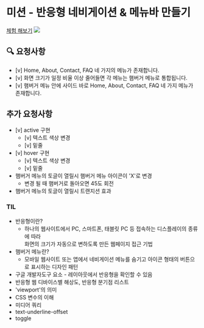 # 미션 - 반응형 네비게이션 & 메뉴바 만들기
<a href="https://haazzero.github.io/RESAT_FE/day9/.html">체험 해보기</a>
<img src=".png">

## 🔍 요청사항
- [v] Home, About, Contact, FAQ 네 가지의 메뉴가 존재합니다.
- [v] 화면 크기가 일정 비율 이상 줄어들면 각 메뉴는 햄버거 메뉴로 통합됩니다.
- [v] 햄버거 메뉴 안에 사이드 바로 Home, About, Contact, FAQ 네 가지 메뉴가 존재합니다.

## 추가 요청사항
- [v] active 구현
    - [v] 텍스트 색상 변경
    - [v] 밑줄
- [v] hover 구현
    - [v] 텍스트 색상 변경
    - [v] 밑줄
- 햄버거 메뉴의 토글이 열릴시 햄버거 메뉴 아이콘이 'X'로 변경
    - 변경 될 때 햄버거로 돌아오면 45도 회전
- 햄버거 메뉴의 토글이 열릴시 트랜지션 효과

### TIL
- 반응형이란? 
    - 하나의 웹사이트에서 PC, 스마트폰, 태블릿 PC 등 접속하는 디스플레이의 종류에 따라   
    화면의 크기가 자동으로 변하도록 만든 웹페이지 접근 기법
- 햄버거 메뉴란?
    - 모바일 웹사이트 또는 앱에서 네비게이션 메뉴를 숨기고 아이콘 형태의 버튼으로 표시하는 디자인 패턴
- 구글 개발자도구 요소 - 레이아웃에서 반응형을 확인할 수 있음
- 반응형 웹 디바이스별 해상도, 반응형 분기점 리스트
- 'viewport'의 의미
- CSS 변수의 이해
- 미디어 쿼리
- text-underline-offset
- toggle